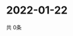 # 2022-01-22
  共 0条

  <!-- BEGIN -->
  <!-- 最后更新时间Sat Jan 22 2022 12:08:55 GMT+0000 (Coordinated Universal Time) -->
  
  <!-- END -->
  
  